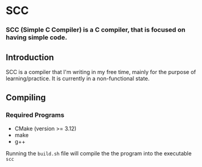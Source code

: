 # SCC

### SCC (Simple C Compiler) is a C compiler, that is focused on having simple code.

## Introduction
SCC is a compiler that I'm writing in my free time, mainly for the purpose of learning/practice. It is currently in a non-functional state. 

## Compiling
### Required Programs
- CMake (version >= 3.12)
- make
- g++

Running the `build.sh` file will compile the the program into the executable `scc`